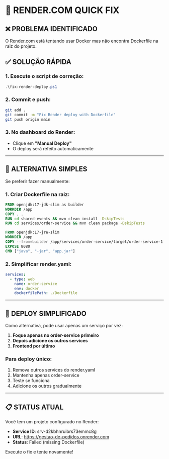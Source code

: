# 🚀 RENDER.COM QUICK FIX

## ❌ PROBLEMA IDENTIFICADO
O Render.com está tentando usar Docker mas não encontra Dockerfile na raiz do projeto.

## ✅ SOLUÇÃO RÁPIDA

### 1. Execute o script de correção:
```powershell
.\fix-render-deploy.ps1
```

### 2. Commit e push:
```bash
git add .
git commit -m "Fix Render deploy with Dockerfile"
git push origin main
```

### 3. No dashboard do Render:
- Clique em **"Manual Deploy"**
- O deploy será refeito automaticamente

---

## 🔧 ALTERNATIVA SIMPLES

Se preferir fazer manualmente:

### 1. Criar Dockerfile na raiz:
```dockerfile
FROM openjdk:17-jdk-slim as builder
WORKDIR /app
COPY . .
RUN cd shared-events && mvn clean install -DskipTests
RUN cd services/order-service && mvn clean package -DskipTests

FROM openjdk:17-jre-slim
WORKDIR /app
COPY --from=builder /app/services/order-service/target/order-service-1.0.0.jar ./app.jar
EXPOSE 8080
CMD ["java", "-jar", "app.jar"]
```

### 2. Simplificar render.yaml:
```yaml
services:
  - type: web
    name: order-service
    env: docker
    dockerfilePath: ./Dockerfile
```

---

## 🎯 DEPLOY SIMPLIFICADO

Como alternativa, pode usar apenas um serviço por vez:

1. **Foque apenas no order-service primeiro**
2. **Depois adicione os outros services**
3. **Frontend por último**

### Para deploy único:
1. Remova outros services do render.yaml
2. Mantenha apenas order-service
3. Teste se funciona
4. Adicione os outros gradualmente

---

## 📋 STATUS ATUAL

Você tem um projeto configurado no Render:
- **Service ID**: srv-d2kbhnruibrs73emmc8g
- **URL**: https://gestao-de-pedidos.onrender.com
- **Status**: Failed (missing Dockerfile)

Execute o fix e tente novamente!